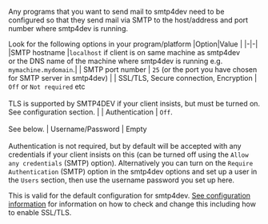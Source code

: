 Any programs that you want to send mail to smtp4dev need to be configured so that they send mail via SMTP to the host/address and port number where smtp4dev is running.


Look for the following options in your program/platform
|Option|Value |
|-|-|
|SMTP hostname |`localhost` if client is on same machine as smtp4dev<br/>or the DNS name of the machine where smtp4dev is running e.g. `mymachine.mydomain`.|
| SMTP port number | `25` (or the port you have chosen for SMTP server in smtp4dev) | 
| SSL/TLS, Secure connection, Encryption | `Off` or `Not required` etc<br><br>TLS is supported by SMTP4DEV if your client insists, but must be turned on. See configuration section. |
| Authentication | `Off`.<br><br>See below.
| Username/Password | Empty<br><br>Authentication is not required, but by default will be accepted with any credentials if your client insists on this (can be turned off using the `Allow any credentials` (SMTP) option). Alternatively you can turn on the `Require Authentication` (SMTP) option in the smtp4dev options and set up a user in the `Users` section, then use the username password you set up here.

This is valid for the default configuration for smtp4dev. [See configuration information](Configuration.md) for information on how to check and change this including how to enable SSL/TLS.
